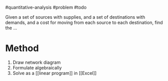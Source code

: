
#quantitative-analysis #problem #todo 

Given a set of sources with supplies, and a set of destinations with demands, and a cost for moving from each source to each destination,  find the ...

# Method
1. Draw network diagram
2. Formulate algebraically
3. Solve as a [[linear program]] in [[Excel]]
